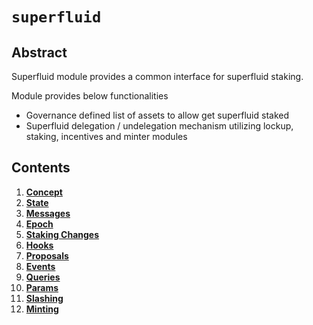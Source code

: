<!--
order: 0
title: "Superfluid Overview"
parent:
  title: "superfluid"
-->

# `superfluid`

## Abstract

Superfluid module provides a common interface for superfluid staking.

Module provides below functionalities

- Governance defined list of assets to allow get superfluid staked
- Superfluid delegation / undelegation mechanism utilizing lockup, staking, incentives and minter modules

## Contents

1. **[Concept](01_concepts.md)**
2. **[State](02_state.md)**
3. **[Messages](03_messages.md)**
4. **[Epoch](04_epoch.md)**
5. **[Staking Changes](05_staking_changes.md)**
6. **[Hooks](06_hooks.md)**
7. **[Proposals](07_proposals.md)**
8. **[Events](08_events.md)**
9. **[Queries](09_queries.md)**
10. **[Params](10_params.md)**
11. **[Slashing](11_slashing.md)**
12. **[Minting](12_minting.md)**
